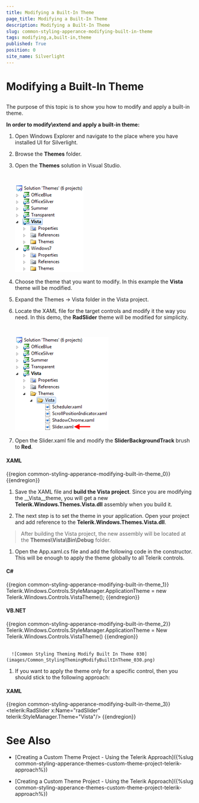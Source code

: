 ```yaml
---
title: Modifying a Built-In Theme
page_title: Modifying a Built-In Theme
description: Modifying a Built-In Theme
slug: common-styling-apperance-modifying-built-in-theme
tags: modifying,a,built-in,theme
published: True
position: 0
site_name: Silverlight
---
```


# Modifying a Built-In Theme



## 

The purpose of this topic is to show you how to modify and apply a built-in theme.

__In order to modify\extend and apply a built-in theme:__

1. Open Windows Explorer and navigate to the place where you have installed UI for Silverlight.

1. Browse the __Themes__ folder.

1. Open the __Themes__ solution in Visual Studio.



         
      ![Common Styling Theming Modify Built In Theme 010](images/Common_StylingThemingModifyBuiltInTheme_010.png)

1. Choose the theme that you want to modify. In this example the __Vista__ theme will be modified.

1. Expand the Themes -> Vista folder in the Vista project.

1. Locate the XAML file for the target controls and modify it the way you need. In this demo, the __RadSlider__ theme will be modified for simplicity.



         
      ![Common Styling Theming Modify Built In Theme 020](images/Common_StylingThemingModifyBuiltInTheme_020.png)

1. Open the Slider.xaml file and modify the __SliderBackgroundTrack__ brush to __Red__.


#### __XAML__

{{region common-styling-apperance-modifying-built-in-theme_0}}
	<SolidColorBrush x:Key="SliderBackgroundTrack" Color="Red" />
	{{endregion}}



1. Save the XAML file and __build the Vista project__. Since you are modifying the __Vista__theme, you will get a new __Telerik.Windows.Themes.Vista.dll__ assembly when you build it.

1. The next step is to set the theme in your application. Open your project and add reference to the __Telerik.Windows.Themes.Vista.dll__.


>After building the Vista project, the new assembly will be located at the __Themes\Vista\Bin\Debug__ folder.

1. Open the App.xaml.cs file and add the following code in the constructor. This will be enough to apply the theme globally to all Telerik controls.


#### __C#__

{{region common-styling-apperance-modifying-built-in-theme_1}}
	Telerik.Windows.Controls.StyleManager.ApplicationTheme = new Telerik.Windows.Controls.VistaTheme();
	{{endregion}}



#### __VB.NET__

{{region common-styling-apperance-modifying-built-in-theme_2}}
	Telerik.Windows.Controls.StyleManager.ApplicationTheme = New Telerik.Windows.Controls.VistaTheme()
	{{endregion}}




         
      ![Common Styling Theming Modify Built In Theme 030](images/Common_StylingThemingModifyBuiltInTheme_030.png)

1. If you want to apply the theme only for a specific control, then you should stick to the following approach:


#### __XAML__

{{region common-styling-apperance-modifying-built-in-theme_3}}
	<telerik:RadSlider x:Name="radSlider" telerik:StyleManager.Theme="Vista"/>
	{{endregion}}



# See Also

 * [Creating a Custom Theme Project - Using the Telerik Approach]({%slug common-styling-apperance-themes-custom-theme-project-telerik-approach%})

 * [Creating a Custom Theme Project - Using the Telerik Approach]({%slug common-styling-apperance-themes-custom-theme-project-telerik-approach%})
